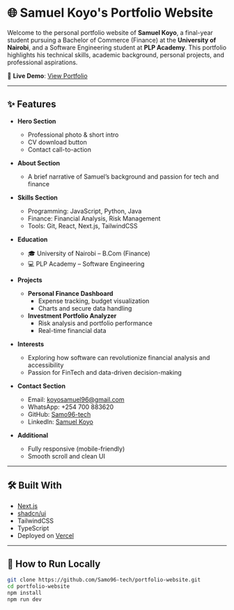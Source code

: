 # 🌐 Samuel Koyo's Portfolio Website

Welcome to the personal portfolio website of **Samuel Koyo**, a final-year student pursuing a Bachelor of Commerce (Finance) at the **University of Nairobi**, and a Software Engineering student at **PLP Academy**. This portfolio highlights his technical skills, academic background, personal projects, and professional aspirations.

🚀 **Live Demo**: [View Portfolio](https://v0-samuel-koyo-portfolio-8jytjs.vercel.app)

---

## ✨ Features

- **Hero Section**
  - Professional photo & short intro
  - CV download button
  - Contact call-to-action

- **About Section**
  - A brief narrative of Samuel’s background and passion for tech and finance

- **Skills Section**
  - Programming: JavaScript, Python, Java
  - Finance: Financial Analysis, Risk Management
  - Tools: Git, React, Next.js, TailwindCSS

- **Education**
  - 🎓 University of Nairobi – B.Com (Finance)
  - 💻 PLP Academy – Software Engineering

- **Projects**
  - **Personal Finance Dashboard**
    - Expense tracking, budget visualization
    - Charts and secure data handling
  - **Investment Portfolio Analyzer**
    - Risk analysis and portfolio performance
    - Real-time financial data

- **Interests**
  - Exploring how software can revolutionize financial analysis and accessibility
  - Passion for FinTech and data-driven decision-making

- **Contact Section**
  - Email: [koyosamuel96@gmail.com](mailto:koyosamuel96@gmail.com)
  - WhatsApp: +254 700 883620
  - GitHub: [Samo96-tech](https://github.com/Samo96-tech)
  - LinkedIn: [Samuel Koyo](https://www.linkedin.com/in/samuel-koyo-83000b245/)

- **Additional**
  - Fully responsive (mobile-friendly)
  - Smooth scroll and clean UI
---

## 🛠️ Built With

- [Next.js](https://nextjs.org/)
- [shadcn/ui](https://ui.shadcn.com/)
- TailwindCSS
- TypeScript
- Deployed on [Vercel](https://vercel.com)

---

## 📁 How to Run Locally

```bash
git clone https://github.com/Samo96-tech/portfolio-website.git
cd portfolio-website
npm install
npm run dev


